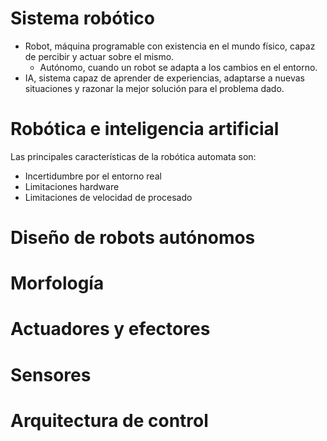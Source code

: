 # Sistema robótico
- Robot, máquina programable con existencia en el mundo físico, capaz de percibir y actuar sobre el mismo.
	- Autónomo, cuando un robot se adapta a los cambios en el entorno.
- IA, sistema capaz de aprender de experiencias, adaptarse a nuevas situaciones y razonar la mejor solución para el problema dado.
# Robótica e inteligencia artificial
Las principales características de la robótica automata son:
- Incertidumbre por el entorno real
- Limitaciones hardware
- Limitaciones de velocidad de procesado


# Diseño de robots autónomos
# Morfología
# Actuadores y efectores
# Sensores
# Arquitectura de control